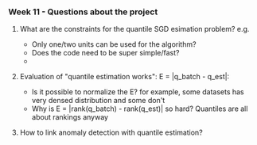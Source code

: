 ### Week 11 - Questions about the project

1. What are the constraints for the quantile SGD esimation problem? e.g.
    - Only one/two units can be used for the algorithm?
    - Does the code need to be super simple/fast?
    - 
    
2. Evaluation of "quantile estimation works": E = |q_batch - q_est|:
    - Is it possible to normalize the E? for example, some datasets has very densed distribution and some don't
    - Why is E = |rank(q_batch) - rank(q_est)| so hard? Quantiles are all about rankings anyway
    
    
3. How to link anomaly detection with quantile estimation?